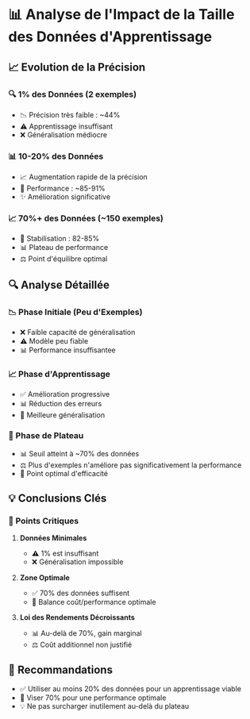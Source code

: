 # 📊 Analyse de l'Impact de la Taille des Données d'Apprentissage

## 📈 Evolution de la Précision

### 🔍 1% des Données (2 exemples)
- 📉 Précision très faible : ~44%
- ⚠️ Apprentissage insuffisant
- ❌ Généralisation médiocre

### 📊 10-20% des Données
- 📈 Augmentation rapide de la précision
- 🎯 Performance : ~85-91%
- ✨ Amélioration significative

### 📈 70%+ des Données (~150 exemples)
- 🎯 Stabilisation : 82-85%
- 📊 Plateau de performance
- ⚖️ Point d'équilibre optimal

## 🔍 Analyse Détaillée

### 📉 Phase Initiale (Peu d'Exemples)
- ❌ Faible capacité de généralisation
- ⚠️ Modèle peu fiable
- 📊 Performance insuffisantee

### 📈 Phase d'Apprentissage
- ✅ Amélioration progressive
- 📊 Réduction des erreurs
- 🎯 Meilleure généralisation

### 🔄 Phase de Plateau
- 📊 Seuil atteint à ~70% des données
- ⚖️ Plus d'exemples n'améliore pas significativement la performance
- 🎯 Point optimal d'efficacité

## 💡 Conclusions Clés

### 📌 Points Critiques
1. **Données Minimales**
   - ⚠️ 1% est insuffisant
   - ❌ Généralisation impossible
   
2. **Zone Optimale**
   - ✅ 70% des données suffisent
   - 🎯 Balance coût/performance optimale

3. **Loi des Rendements Décroissants**
   - 📊 Au-delà de 70%, gain marginal
   - ⚖️ Coût additionnel non justifié

## 🎯 Recommandations
- ✅ Utiliser au moins 20% des données pour un apprentissage viable
- 🎯 Viser 70% pour une performance optimale
- 💡 Ne pas surcharger inutilement au-delà du plateau
